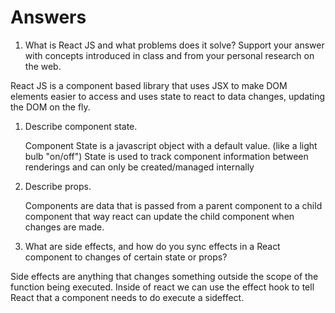 # Answers

1. What is React JS and what problems does it solve? Support your answer with concepts introduced in class and from your personal research on the web.

React JS is a component based library that uses JSX  to make DOM elements easier to access and uses state to react to data changes, updating the DOM on the fly.

1. Describe component state.

    Component State is a javascript object with a default value. (like a light bulb "on/off") State is used to track component information between renderings and can only be created/managed internally

1. Describe props.

    Components are data that is passed from a parent component to a child component that way react can update the child component when changes are made. 

1. What are side effects, and how do you sync effects in a React component to changes of certain state or props?

Side effects are anything that changes something outside the scope of the function being executed. Inside of react we can use the effect hook to tell React that a component needs to do execute a sideffect.  
